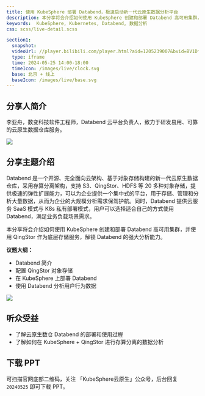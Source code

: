 ```yaml
---
title: 使用 KubeSphere 部署 Databend，极速启动新一代云原生数据分析平台
description: 本分享将会介绍如何使用 KubeSphere 创建和部署 Databend 高可用集群，并使用 QingStor 作为底层存储服务，解锁 Databend 的强大分析能力。
keywords:  KubeSphere, Kubernetes, Databend, 数据分析
css: scss/live-detail.scss

section1:
  snapshot: 
  videoUrl: //player.bilibili.com/player.html?aid=1205239007&bvid=BV1Df42197H5&cid=1561553670&page=1&high_quality=1
  type: iframe
  time: 2024-05-25 14:00-18:00
  timeIcon: /images/live/clock.svg
  base: 北京 + 线上
  baseIcon: /images/live/base.svg
---
```


## 分享人简介

李亚舟，数变科技软件工程师，Databend 云平台负责人，致力于研发易用、可靠的云原生数据仓库服务。

![](https://pek3b.qingstor.com/kubesphere-community/images/kubesphere-meetup-beijing-20240525-liyazhou.jpeg)

## 分享主题介绍

Databend 是一个开源、完全面向云架构、基于对象存储构建的新一代云原生数据仓库，采用存算分离架构，支持 S3、QingStor、HDFS 等 20 多种对象存储，提供极速的弹性扩展能力，可以为企业提供一个集中式的平台，用于存储、管理和分析大量数据，从而为企业的大规模分析需求保驾护航。同时，Databend 提供云服务 SaaS 模式与 K8s 私有部署模式，用户可以选择适合自己的方式使用 Databend，满足业务负载场景需求。

本分享将会介绍如何使用 KubeSphere 创建和部署 Databend 高可用集群，并使用 QingStor 作为底层存储服务，解锁 Databend 的强大分析能力。

**议题大纲：**

- Databend 简介
- 配置 QingStor 对象存储
- 在 KubeSphere 上部署 Databend
- 使用 Databend 分析用户行为数据

![](https://pek3b.qingstor.com/kubesphere-community/images/kubesphere-meetup-20240525-p-liyazhou.png)

## 听众受益

- 了解云原生数仓 Databend 的部署和使用过程
- 了解如何在 KubeSphere + QingStor 进行存算分离的数据分析

## 下载 PPT

可扫描官网底部二维码，关注 「KubeSphere云原生」公众号，后台回复 `20240525` 即可下载 PPT。
